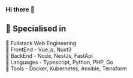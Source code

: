 ### Hi there 👋

<h2>🥇 Specialised in</h2>
<p>
  🔸 Fullstack Web Engineering
  <br>🔸 FrontEnd - Vue.js, Nuxt3
  <br>🔸 BackEnd - Node, NestJs, FastApi
  <br>🔸 Languages - Typescript, Python, PHP, Go
  <br>🔸 Tools - Docker, Kubernetes, Ansible, Terraform
<p>

